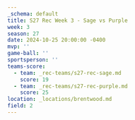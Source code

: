 ```yaml
---
_schema: default
title: S27 Rec Week 3 - Sage vs Purple
week: 3
season: 27
date: 2024-10-25 20:00:00 -0400
mvp: ''
game-ball: ''
sportsperson: ''
teams-score:
  - team: _rec-teams/s27-rec-sage.md
    score: 19
  - team: _rec-teams/s27-rec-purple.md
    score: 25
location: _locations/brentwood.md
field: 2
---
```

